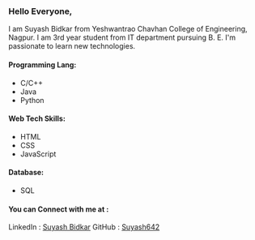 ### Hello Everyone, 
I am Suyash Bidkar from Yeshwantrao Chavhan College of Engineering, Nagpur. I am 3rd year student from IT department pursuing B. E. 
I'm  passionate to learn new technologies.

#### Programming Lang:
- C/C++
- Java
- Python
#### Web Tech Skills:
- HTML
- CSS
- JavaScript

#### Database:
- SQL

#### You can Connect with me at :
LinkedIn : [Suyash Bidkar](https://www.linkedin.com/in/suyash-bidkar-1baba91a0)
GitHub : [Suyash642](https://github.com/Suyash642)

